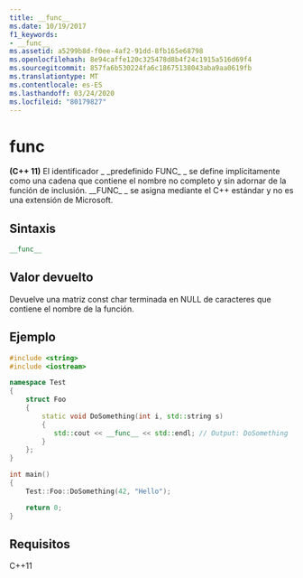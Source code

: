 ```yaml
---
title: __func__
ms.date: 10/19/2017
f1_keywords:
- __func__
ms.assetid: a5299b8d-f0ee-4af2-91dd-8fb165e68798
ms.openlocfilehash: 8e94caffe120c325478d8b4f24c1915a516d69f4
ms.sourcegitcommit: 857fa6b530224fa6c18675138043aba9aa0619fb
ms.translationtype: MT
ms.contentlocale: es-ES
ms.lasthandoff: 03/24/2020
ms.locfileid: "80179827"
---
```

# <a name="__func__"></a>__func__

**(C++ 11)** El identificador &#95; &#95;predefinido FUNC&#95; &#95; se define implícitamente como una cadena que contiene el nombre no completo y sin adornar de la función de inclusión. &#95;&#95;FUNC&#95; &#95; se asigna mediante el C++ estándar y no es una extensión de Microsoft.

## <a name="syntax"></a>Sintaxis

```cpp
__func__
```

## <a name="return-value"></a>Valor devuelto

Devuelve una matriz const char terminada en NULL de caracteres que contiene el nombre de la función.

## <a name="example"></a>Ejemplo

```cpp
#include <string>
#include <iostream>

namespace Test
{
    struct Foo
    {
        static void DoSomething(int i, std::string s)
        {
           std::cout << __func__ << std::endl; // Output: DoSomething
        }
    };
}

int main()
{
    Test::Foo::DoSomething(42, "Hello");

    return 0;
}
```

## <a name="requirements"></a>Requisitos

C++11
